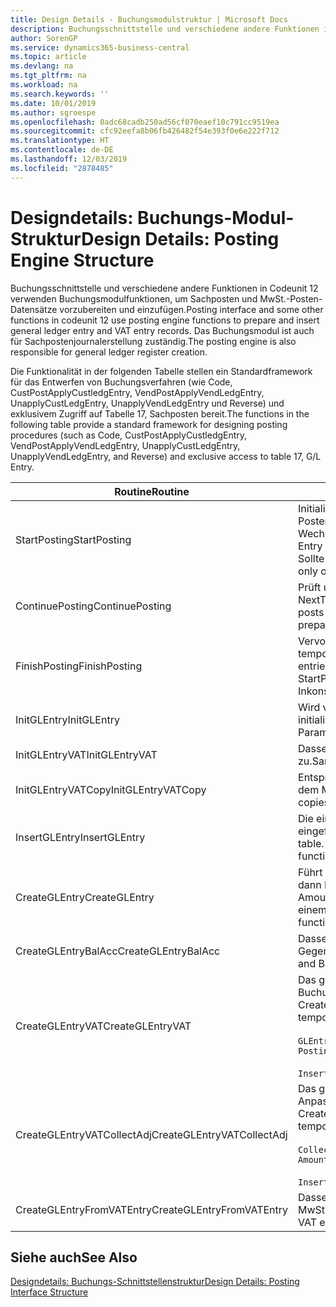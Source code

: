 ```yaml
---
title: Design Details - Buchungsmodulstruktur | Microsoft Docs
description: Buchungsschnittstelle und verschiedene andere Funktionen in Codeunit 12 verwenden Buchungsmodulfunktionen, um Sachposten und MwSt.-Posten-Datensätze vorzubereiten und einzufügen. Das Buchungsmodul ist auch für Sachpostenjournalerstellung zuständig.
author: SorenGP
ms.service: dynamics365-business-central
ms.topic: article
ms.devlang: na
ms.tgt_pltfrm: na
ms.workload: na
ms.search.keywords: ''
ms.date: 10/01/2019
ms.author: sgroespe
ms.openlocfilehash: 0adc68cadb250ad56cf070eaef10c791cc9519ea
ms.sourcegitcommit: cfc92eefa8b06fb426482f54e393f0e6e222f712
ms.translationtype: HT
ms.contentlocale: de-DE
ms.lasthandoff: 12/03/2019
ms.locfileid: "2878485"
---
```

# <a name="design-details-posting-engine-structure"></a><span data-ttu-id="bd370-104">Designdetails: Buchungs-Modul-Struktur</span><span class="sxs-lookup"><span data-stu-id="bd370-104">Design Details: Posting Engine Structure</span></span>
<span data-ttu-id="bd370-105">Buchungsschnittstelle und verschiedene andere Funktionen in Codeunit 12 verwenden Buchungsmodulfunktionen, um Sachposten und MwSt.-Posten-Datensätze vorzubereiten und einzufügen.</span><span class="sxs-lookup"><span data-stu-id="bd370-105">Posting interface and some other functions in codeunit 12 use posting engine functions to prepare and insert general ledger entry and VAT entry records.</span></span> <span data-ttu-id="bd370-106">Das Buchungsmodul ist auch für Sachpostenjournalerstellung zuständig.</span><span class="sxs-lookup"><span data-stu-id="bd370-106">The posting engine is also responsible for general ledger register creation.</span></span>  
  
 <span data-ttu-id="bd370-107">Die Funktionalität in der folgenden Tabelle stellen ein Standardframework für das Entwerfen von Buchungsverfahren (wie Code, CustPostApplyCustledgEntry, VendPostApplyVendLedgEntry, UnapplyCustLedgEntry, UnapplyVendLedgEntry und Reverse) und exklusivem Zugriff auf Tabelle 17, Sachposten bereit.</span><span class="sxs-lookup"><span data-stu-id="bd370-107">The functions in the following table provide a standard framework for designing posting procedures (such as Code, CustPostApplyCustledgEntry, VendPostApplyVendLedgEntry, UnapplyCustLedgEntry, UnapplyVendLedgEntry, and Reverse) and exclusive access to table 17, G/L Entry.</span></span>  
  
|<span data-ttu-id="bd370-108">Routine</span><span class="sxs-lookup"><span data-stu-id="bd370-108">Routine</span></span>|<span data-ttu-id="bd370-109">Description</span><span class="sxs-lookup"><span data-stu-id="bd370-109">Description</span></span>|  
|-------------|---------------------------------------|  
|<span data-ttu-id="bd370-110">StartPosting</span><span class="sxs-lookup"><span data-stu-id="bd370-110">StartPosting</span></span>|<span data-ttu-id="bd370-111">Initialisiert Buchungspuffer TempGLEntryBuf, sperrt Sachposten- und MwSt.-Posten-Tabellen und initialisiert Buchhaltungsperiode, Sachpostenjournal und Wechselkurs.</span><span class="sxs-lookup"><span data-stu-id="bd370-111">Initializes posting buffer TempGLEntryBuf, locks G/L Entry and VAT Entry tables, and initializes Accounting Period, G/L Register, and Exchange Rate.</span></span> <span data-ttu-id="bd370-112">Sollte nur einmal aufgerufen werden, dann ist NextEntryNo 0.</span><span class="sxs-lookup"><span data-stu-id="bd370-112">Should be called only once, then NextEntryNo is 0.</span></span>|  
|<span data-ttu-id="bd370-113">ContinuePosting</span><span class="sxs-lookup"><span data-stu-id="bd370-113">ContinuePosting</span></span>|<span data-ttu-id="bd370-114">Prüft und bucht nicht realisierte MwSt. für vorheriges Transaktioninkrement NextTransactionNo und bereitet das Buchen der nächsten Zeile vor.</span><span class="sxs-lookup"><span data-stu-id="bd370-114">Checks and posts unrealized VAT for previous transaction increment NextTransactionNo and prepares post of next line.</span></span>|  
|<span data-ttu-id="bd370-115">FinishPosting</span><span class="sxs-lookup"><span data-stu-id="bd370-115">FinishPosting</span></span>|<span data-ttu-id="bd370-116">Vervollständigt die Buchung durch das Einfügen von Sachposten vom temporären Puffer in Datenbanktabelle.</span><span class="sxs-lookup"><span data-stu-id="bd370-116">Completes posting by inserting G/L entries from temporary buffer into database table.</span></span> <span data-ttu-id="bd370-117">Immer zusammen mit StartPosting verwendet.</span><span class="sxs-lookup"><span data-stu-id="bd370-117">Always used together with StartPosting.</span></span> <span data-ttu-id="bd370-118">Prüft auf Inkonsistenzen.</span><span class="sxs-lookup"><span data-stu-id="bd370-118">Checks for inconsistencies.</span></span>|  
|<span data-ttu-id="bd370-119">InitGLEntry</span><span class="sxs-lookup"><span data-stu-id="bd370-119">InitGLEntry</span></span>|<span data-ttu-id="bd370-120">Wird verwendet, um die neuen Sachposten für Gen initialisieren.</span><span class="sxs-lookup"><span data-stu-id="bd370-120">Used to initialize new G/L entry for Gen.</span></span> <span data-ttu-id="bd370-121">Buch.-Blattzeile.</span><span class="sxs-lookup"><span data-stu-id="bd370-121">Jnl Line.</span></span> <span data-ttu-id="bd370-122">Gibt GLEntry als Parameter zurück.</span><span class="sxs-lookup"><span data-stu-id="bd370-122">Returns GLEntry as parameter.</span></span>|  
|<span data-ttu-id="bd370-123">InitGLEntryVAT</span><span class="sxs-lookup"><span data-stu-id="bd370-123">InitGLEntryVAT</span></span>|<span data-ttu-id="bd370-124">Dasselbe wie InitGLEntry, weist jedoch auch Gegenkontonr. und SummarizeVAT zu.</span><span class="sxs-lookup"><span data-stu-id="bd370-124">Same as InitGLEntry, but also assigns Bal. Account No. and SummarizeVAT.</span></span>|  
|<span data-ttu-id="bd370-125">InitGLEntryVATCopy</span><span class="sxs-lookup"><span data-stu-id="bd370-125">InitGLEntryVATCopy</span></span>|<span data-ttu-id="bd370-126">Entsprechend InitGLEntryVAT, aber kopiert auch Buchungsgruppendaten aus dem MwSt.-Posten vor SummarizeVAT.</span><span class="sxs-lookup"><span data-stu-id="bd370-126">Similar to InitGLEntryVAT, but also copies posting groups data from VAT Entry before SummarizeVAT.</span></span>|  
|<span data-ttu-id="bd370-127">InsertGLEntry</span><span class="sxs-lookup"><span data-stu-id="bd370-127">InsertGLEntry</span></span>|<span data-ttu-id="bd370-128">Die einzige Funktion, die Sachposten in globale TempGLEntryBuf-Tabelle eingefügt.</span><span class="sxs-lookup"><span data-stu-id="bd370-128">The only function that inserts G/L entry into global TempGLEntryBuf table.</span></span> <span data-ttu-id="bd370-129">Verwenden Sie immer diese Funktion für Einfügung.</span><span class="sxs-lookup"><span data-stu-id="bd370-129">Always use this function for insert.</span></span>|  
|<span data-ttu-id="bd370-130">CreateGLEntry</span><span class="sxs-lookup"><span data-stu-id="bd370-130">CreateGLEntry</span></span>|<span data-ttu-id="bd370-131">Führt ein InitGLEntry aus, weist zusätzlichen Währungs-Betrag zu und führt dann InsertGLEntry aus.</span><span class="sxs-lookup"><span data-stu-id="bd370-131">Performs an InitGLEntry, assigns Additional Currency Amount, and then performs InsertGLEntry.</span></span> <span data-ttu-id="bd370-132">Ersetzt mehrere Codezeilen mit einem einzigen Funktionsaufruf.</span><span class="sxs-lookup"><span data-stu-id="bd370-132">Replaces several lines of code with a single function call.</span></span>|  
|<span data-ttu-id="bd370-133">CreateGLEntryBalAcc</span><span class="sxs-lookup"><span data-stu-id="bd370-133">CreateGLEntryBalAcc</span></span>|<span data-ttu-id="bd370-134">Dasselbe wie CreateGLEntry, weist jedoch auch Gegenkontoart und Gegenkontonr. zu.</span><span class="sxs-lookup"><span data-stu-id="bd370-134">Same as CreateGLEntry, but also assigns Bal. Account Type and Bal. Account No.</span></span>|  
|<span data-ttu-id="bd370-135">CreateGLEntryVAT</span><span class="sxs-lookup"><span data-stu-id="bd370-135">CreateGLEntryVAT</span></span>|<span data-ttu-id="bd370-136">Das gleiche wie CreateGLEntry, aber mit zusätzlicher Verarbeitung für Buchungsgruppen und Speicherung im temporären MwSt.-Puffer:</span><span class="sxs-lookup"><span data-stu-id="bd370-136">Same as CreateGLEntry, but with additional processing for posting groups and saving to temporary VAT buffer:</span></span><br /><br /> `GLEntry.CopyPostingGroupsFromDtldCVBuf(DtldCVLedgEntryBuf,GenJnlLine."Gen. Posting Type");`<br /><br /> `InsertVATEntriesFromTemp(DtldCVLedgEntryBuf,GLEntry);`|  
|<span data-ttu-id="bd370-137">CreateGLEntryVATCollectAdj</span><span class="sxs-lookup"><span data-stu-id="bd370-137">CreateGLEntryVATCollectAdj</span></span>|<span data-ttu-id="bd370-138">Das gleiche wie CreateGLEntry, aber mit zusätzlicher Sammlung von Anpassungen und Speicherung im temporären MwSt.-Puffer:</span><span class="sxs-lookup"><span data-stu-id="bd370-138">Same as CreateGLEntry, but with additional collection of adjustments and saving to temporary VAT buffer:</span></span><br /><br /> `CollectAdjustment(AdjAmount,GLEntry.Amount,GLEntry."Additional-Currency Amount",OriginalDateSet);`<br /><br /> `InsertVATEntriesFromTemp(DtldCVLedgEntryBuf,GLEntry);`|  
|<span data-ttu-id="bd370-139">CreateGLEntryFromVATEntry</span><span class="sxs-lookup"><span data-stu-id="bd370-139">CreateGLEntryFromVATEntry</span></span>|<span data-ttu-id="bd370-140">Dasselbe wie CreateGLEntry, kopiert jedoch auch Buchungsgruppen von MwSt.-Posten.</span><span class="sxs-lookup"><span data-stu-id="bd370-140">Same as CreateGLEntry, but also copies posting groups from VAT entry.</span></span>|  
  
## <a name="see-also"></a><span data-ttu-id="bd370-141">Siehe auch</span><span class="sxs-lookup"><span data-stu-id="bd370-141">See Also</span></span>  
 [<span data-ttu-id="bd370-142">Designdetails: Buchungs-Schnittstellenstruktur</span><span class="sxs-lookup"><span data-stu-id="bd370-142">Design Details: Posting Interface Structure</span></span>](design-details-posting-interface-structure.md)